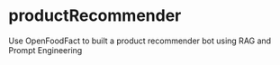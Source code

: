# productRecommender
Use OpenFoodFact to built a product recommender bot using RAG and Prompt Engineering
